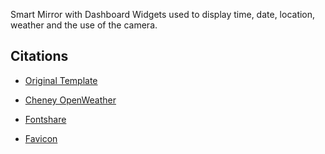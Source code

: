  Smart Mirror with Dashboard Widgets used to display time, date, location, weather and the use of the camera.
 
 ## Citations
 * [Original Template](https://github.com/ewuweblab/dashboard-widgets-smart-mirror)

 * [Cheney OpenWeather](https://openweathermap.org/city/5789856)

 * [Fontshare](https://www.fontshare.com/fonts/quicksand)

 * [Favicon](https://favicon.io/)
